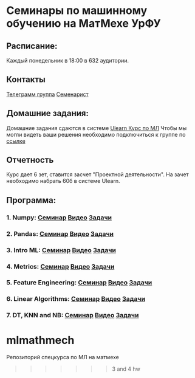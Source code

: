 # Семинары по машинному обучению на МатМехе УрФУ

## Расписание:
Каждый понедельник в 18:00 в 632 аудитории.

## Контакты
[Телеграмм группа](https://t.me/mlmathmech)
[Семенарист](https://t.me/samstikhin)

## Домашние задания:
Домашние задания сдаются в системе [Ulearn Курс по МЛ](https://ulearn.me/Course/ml)
Чтобы мы могли видеть ваши решения необходимо подключиться к группе по [ссылке](https://ulearn.me/Account/JoinGroup?hash=6e38a537-a831-46bf-8200-99aabe35f59a)

## Отчетность
Курс дает 6 зет, ставится засчет "Проектной деятельности". На зачет необходимо набрать 60б в системе Ulearn.

## Программа:
### 1. Numpy: [Семинар](https://nbviewer.jupyter.org/github/samstikhin/mlmathmech/blob/master/01-Numpy/Numpy.ipynb) [Видео](https://yadi.sk/i/yE9Lv3u-JK8xkw) [Задачи](https://ulearn.me/course/ml/Zhordanova_forma_7d15e706-7661-44d4-98a0-5018aaa3e57b)

### 2. Pandas: [Семинар](https://nbviewer.jupyter.org/github/samstikhin/mlmathmech/blob/master/02-Pandas/Pandas.ipynb) [Видео](https://yadi.sk/i/yUq8Pr3dYFAFYw) [Задачи](https://ulearn.me/course/ml/PodFreym_Vandermonda_fcbbff19-225e-4c58-b6f4-95dfbab7eff9)

### 3. Intro ML: [Семинар](https://nbviewer.jupyter.org/github/samstikhin/mlmathmech/blob/master/03-IntroML/IntroML.ipynb) [Видео](https://yadi.sk/i/tLJCVEuzgjT1FQ) [Задачи](https://ulearn.me/course/ml/Pervoe_obuchenie_156b928d-3952-4eab-993f-9be48490893c)

### 4. Metrics: [Семинар](https://nbviewer.jupyter.org/github/samstikhin/mlmathmech/blob/master/04-Metrics/Metrics%20%26%20Search.ipynb) [Видео](https://yadi.sk/i/wCHCVD8XogEHvA) [Задачи](https://ulearn.me/course/ml/Osnovy_metrik_klassifikatsii_abff3d09-8c9c-4db1-8821-7b8ec3cabd4b)

### 5. Feature Engineering: [Семинар](https://nbviewer.jupyter.org/github/samstikhin/mlmathmech/blob/master/05-Features/Features.ipynb) [Видео](https://yadi.sk/i/wCHCVD8XogEHvA) [Задачи](https://ulearn.me/course/ml/Udalenie_Nan_3c3329c6-a1e3-450f-92b0-38bbd2befb81)

### 6. Linear Algorithms: [Семинар](https://nbviewer.jupyter.org/github/samstikhin/mlmathmech/blob/master/06-linear/linmodels.ipynb) [Видео](https://yadi.sk/i/SqocaB2BCvVt-A) [Задачи](https://ulearn.me/course/ml/Chestnaya_regressiya_7bf6e0eb-d34c-4389-8c15-d99024821468)

### 7. DT, KNN and NB: [Семинар](https://nbviewer.jupyter.org/github/samstikhin/mlmathmech/blob/master/07-KNN%2C%20DT%2C%20Bayes/sem.ipynb) [Видео](https://yadi.sk/i/rotZgad19D2ssg) [Задачи](https://ulearn.me/Course/ml/Entropiya_i_kriteriy_Dzhini_2781d55a-b4e7-429c-8f26-3a1b0805165e)

# mlmathmech
Репозиторий спецкурса по МЛ на матмехе
>>>>>>> 3 and 4 hw
